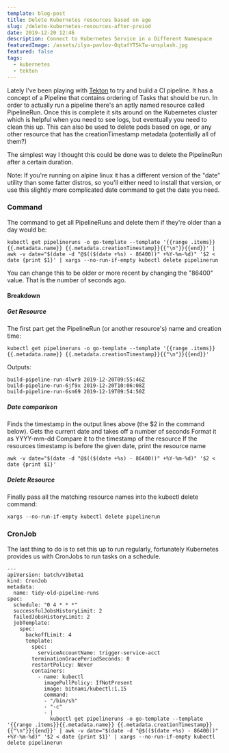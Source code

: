 ```yaml
---
template: blog-post
title: Delete Kubernetes resources based on age
slug: /delete-kubernetes-resources-after-preiod
date: 2019-12-20 12:46
description: Connect to Kubernetes Service in a Different Namespace
featuredImage: /assets/ilya-pavlov-OqtafYT5kTw-unsplash.jpg
featured: false
tags:
  - kubernetes
  - tekton
---
```


Lately I've been playing with [Tekton](https://github.com/tektoncd/pipeline) to try and build a CI pipeline. It has a concept of a Pipeline that contains ordering of Tasks that should be run. In order to actually run a pipeline there's an aptly named resource called PipelineRun. Once this is complete it sits around on the Kubernetes cluster which is helpful when you need to see logs, but eventually you need to clean this up. This can also be used to delete pods based on age, or any other resource that has the creationTimestamp metadata (potentially all of them?)

<!--more-->

The simplest way I thought this could be done was to delete the PipelineRun after a certain duration.

Note: If you're running on alpine linux it has a different version of the "date" utility than some fatter distros, so you'll either need to install that version, or use this slightly more complicated date command to get the date you need.

### Command

The command to get all PipelineRuns and delete them if they're older than a day would be:

```
kubectl get pipelineruns -o go-template --template '{{range .items}}{{.metadata.name}} {{.metadata.creationTimestamp}}{{"\n"}}{{end}}' | awk -v date="$(date -d "@$(($(date +%s) - 86400))" +%Y-%m-%d)" '$2 < date {print $1}' | xargs --no-run-if-empty kubectl delete pipelinerun
```

You can change this to be older or more recent by changing the "86400" value. That is the number of seconds ago.

#### Breakdown

##### Get Resource

The first part get the PipelineRun (or another resource's) name and creation time:

```
kubectl get pipelineruns -o go-template --template '{{range .items}}{{.metadata.name}} {{.metadata.creationTimestamp}}{{"\n"}}{{end}}'
```

Outputs:

```
build-pipeline-run-4lwr9 2019-12-20T09:55:46Z
build-pipeline-run-6jf9x 2019-12-20T10:06:08Z
build-pipeline-run-6sn69 2019-12-19T09:54:50Z
```

##### Date comparison

Finds the timestamp in the output lines above (the $2 in the command below).
Gets the current date and takes off a number of seconds
Format it as YYYY-mm-dd
Compare it to the timestamp of the resource
If the resources timestamp is before the given date, print the resource name

```
awk -v date="$(date -d "@$(($(date +%s) - 86400))" +%Y-%m-%d)" '$2 < date {print $1}'
```

##### Delete Resource

Finally pass all the matching resource names into the kubectl delete command:

```
xargs --no-run-if-empty kubectl delete pipelinerun
```

### CronJob

The last thing to do is to set this up to run regularly, fortunately Kubernetes provides us with CronJobs to run tasks on a schedule.

```
---
apiVersion: batch/v1beta1
kind: CronJob
metadata:
  name: tidy-old-pipeline-runs
spec:
  schedule: "0 4 * * *"
  successfulJobsHistoryLimit: 2
  failedJobsHistoryLimit: 2
  jobTemplate:
    spec:
      backoffLimit: 4
      template:
        spec:
          serviceAccountName: trigger-service-acct
        terminationGracePeriodSeconds: 0
        restartPolicy: Never
        containers:
          - name: kubectl
            imagePullPolicy: IfNotPresent
            image: bitnami/kubectl:1.15
            command:
            - "/bin/sh"
            - "-c"
            - |
              kubectl get pipelineruns -o go-template --template '{{range .items}}{{.metadata.name}} {{.metadata.creationTimestamp}}{{"\n"}}{{end}}' | awk -v date="$(date -d "@$(($(date +%s) - 86400))" +%Y-%m-%d)" '$2 < date {print $1}' | xargs --no-run-if-empty kubectl delete pipelinerun

```
